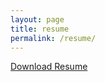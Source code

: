 ```yaml
---
layout: page
title: resume
permalink: /resume/
---
```



<a href="cdesgrange.github.io/fig/CV_desgrange_celia_v20220426_en.pdf" target="_blank">Download Resume</a>
